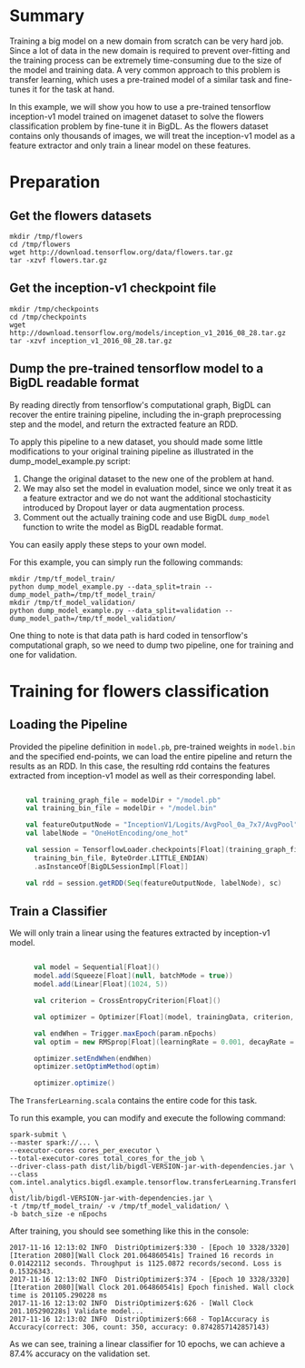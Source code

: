 # Summary

Training a big model on a new domain from scratch can be very hard job. Since a lot of data in
the new domain is required to prevent over-fitting and the training process can be extremely
time-consuming due to the size of the model and training data. A very common approach to this
problem is transfer learning, which uses a pre-trained model of a similar task and fine-tunes it
for the task at hand.

In this example, we will show you how to use a pre-trained tensorflow inception-v1 model trained on
imagenet dataset to solve the flowers classification problem by fine-tune it in BigDL. As the flowers
dataset contains only thousands of images, we will treat the inception-v1 model as a feature extractor
and only train a linear model on these features.

# Preparation

## Get the flowers datasets

```shell
mkdir /tmp/flowers
cd /tmp/flowers
wget http://download.tensorflow.org/data/flowers.tar.gz
tar -xzvf flowers.tar.gz
```

## Get the inception-v1 checkpoint file

```shell
mkdir /tmp/checkpoints
cd /tmp/checkpoints
wget http://download.tensorflow.org/models/inception_v1_2016_08_28.tar.gz
tar -xzvf inception_v1_2016_08_28.tar.gz
```

## Dump the pre-trained tensorflow model to a BigDL readable format

By reading directly from tensorflow's computational graph, BigDL can recover
the entire training pipeline, including the in-graph preprocessing step and the
model, and return the extracted feature an RDD. 

To apply this pipeline to a new dataset, you should made some little modifications to your original training
pipeline as illustrated in the dump_model_example.py script:

  1. Change the original dataset to the new one of the problem at hand.
  2. We may also set the model in evaluation model, since we only treat
  it as a feature extractor and we do not want the additional stochasticity
  introduced by Dropout layer or data augmentation process.
  3. Comment out the actually training code and use BigDL `dump_model` function
  to write the model as BigDL readable format.
  
You can easily apply these steps to your own model.

For this example, you can simply run the following commands:

```shell
mkdir /tmp/tf_model_train/
python dump_model_example.py --data_split=train --dump_model_path=/tmp/tf_model_train/
mkdir /tmp/tf_model_validation/
python dump_model_example.py --data_split=validation --dump_model_path=/tmp/tf_model_validation/
```

One thing to note is that data path is hard coded in tensorflow's computational graph, so we need
to dump two pipeline, one for training and one for validation.

# Training for flowers classification

## Loading the Pipeline

Provided the pipeline definition in `model.pb`, pre-trained weights in `model.bin` and
the specified end-points, we can load the entire pipeline and return the results as an
RDD. In this case, the resulting rdd contains the features extracted from inception-v1 model
as well as their corresponding label.

```scala

    val training_graph_file = modelDir + "/model.pb"
    val training_bin_file = modelDir + "/model.bin"

    val featureOutputNode = "InceptionV1/Logits/AvgPool_0a_7x7/AvgPool"
    val labelNode = "OneHotEncoding/one_hot"

    val session = TensorflowLoader.checkpoints[Float](training_graph_file,
      training_bin_file, ByteOrder.LITTLE_ENDIAN)
      .asInstanceOf[BigDLSessionImpl[Float]]

    val rdd = session.getRDD(Seq(featureOutputNode, labelNode), sc)

```

## Train a Classifier

We will only train a linear using the features extracted by inception-v1 model.

```scala

      val model = Sequential[Float]()
      model.add(Squeeze[Float](null, batchMode = true))
      model.add(Linear[Float](1024, 5))

      val criterion = CrossEntropyCriterion[Float]()

      val optimizer = Optimizer[Float](model, trainingData, criterion, param.batchSize)

      val endWhen = Trigger.maxEpoch(param.nEpochs)
      val optim = new RMSprop[Float](learningRate = 0.001, decayRate = 0.9)

      optimizer.setEndWhen(endWhen)
      optimizer.setOptimMethod(optim)

      optimizer.optimize()
```

The `TransferLearning.scala` contains the entire code for this task.

To run this example, you can modify and execute the following command:

```shell
spark-submit \
--master spark://... \
--executor-cores cores_per_executor \
--total-executor-cores total_cores_for_the_job \
--driver-class-path dist/lib/bigdl-VERSION-jar-with-dependencies.jar \
--class com.intel.analytics.bigdl.example.tensorflow.transferLearning.TransferLearning  \
dist/lib/bigdl-VERSION-jar-with-dependencies.jar \
-t /tmp/tf_model_train/ -v /tmp/tf_model_validation/ \
-b batch_size -e nEpochs
```

After training, you should see something like this in the console:

```
2017-11-16 12:13:02 INFO  DistriOptimizer$:330 - [Epoch 10 3328/3320][Iteration 2080][Wall Clock 201.064860541s] Trained 16 records in 0.01422112 seconds. Throughput is 1125.0872 records/second. Loss is 0.15326343. 
2017-11-16 12:13:02 INFO  DistriOptimizer$:374 - [Epoch 10 3328/3320][Iteration 2080][Wall Clock 201.064860541s] Epoch finished. Wall clock time is 201105.290228 ms
2017-11-16 12:13:02 INFO  DistriOptimizer$:626 - [Wall Clock 201.105290228s] Validate model...
2017-11-16 12:13:02 INFO  DistriOptimizer$:668 - Top1Accuracy is Accuracy(correct: 306, count: 350, accuracy: 0.8742857142857143)
```
As we can see, training a linear classifier for 10 epochs, we can achieve a 
87.4% accuracy on the validation set.

  
  







